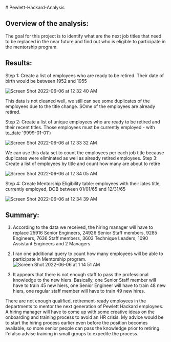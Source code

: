 ​​# Pewlett-Hackard-Analysis

## Overview of the analysis:
The goal for this project is to identify what are the next job titles that need to be replaced in the near future and find out who is eligible  to participate in the mentorship program. 
## Results: 
Step 1: Create a list of  employees who are ready to be retired. Their date of birth would be between 1952 and 1955

![Screen Shot 2022-06-06 at 12 32 40 AM](https://user-images.githubusercontent.com/103322251/172097714-bea3deee-d15c-4cdc-b80b-35e0ab86b802.png)

This data is not cleaned well, we still can see some duplicates of the employees due to the title change. SOme of the employees are already retired. 

Step 2: Create a list of unique employees who are ready to be retired and their recent titles. Those employees must be currently employed -  with to_date '9999-01-01')

![Screen Shot 2022-06-06 at 12 33 32 AM](https://user-images.githubusercontent.com/103322251/172097954-9589a2a4-ff88-4f44-8d72-b36c58089556.png)

We can use this data set to count the employees per each job title because duplicates were eliminated as well as already retired employees. 
Step 3: Create a list of employees by title  and count how many are about to retire

![Screen Shot 2022-06-06 at 12 34 05 AM](https://user-images.githubusercontent.com/103322251/172098034-4777726f-7f4f-48fa-9409-6399325d0d92.png)


Step 4: Create Mentorship Eligibility table: employees with their lates title, currently employed, DOB between 01/01/65 and 12/31/65

![Screen Shot 2022-06-06 at 12 34 39 AM](https://user-images.githubusercontent.com/103322251/172098109-c3b4a3da-7d7d-465f-9246-9e6667a9293b.png)



## Summary: 
1. According to the data we received, the hiring manager will have to replace 25916 Senior Engineers, 24926 Senior Staff members, 9285 Engineers,
7636 Staff members, 3603 Technique Leaders, 1090 Assistant Engineers and 2 Managers. 
2. I ran one additional query  to count how many  employees will be able to participate  in Mentorship program. 
![Screen Shot 2022-06-06 at 1 14 51 AM](https://user-images.githubusercontent.com/103322251/172099233-cd02b5a9-de3a-4d49-af59-8350c3a5b77f.png)

3. It appears that there is not enough staff to pass the  professional knowledge to the new hiers. Basically,  one  Senior Staff member will have to train 45 new hiers,  one Senior Engineer will have to train 48 new hiers, one regular staff member will have to train 49 new hires. 

There are not  enough qualified, retirement-ready employees in the departments to mentor the next generation of Pewlett Hackard employees. A hiring manager will have to come up with some creative ideas on the onboarding and training process to avoid an HR crisis. 
My advice would be to start the hiring process earlier even before the position becomes available, so more senior people can pass the knowledge prior to retiring.  I'd also advise training in small groups to expedite the process. 


